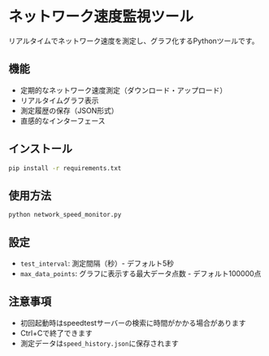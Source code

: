 # ネットワーク速度監視ツール

リアルタイムでネットワーク速度を測定し、グラフ化するPythonツールです。

## 機能

- 定期的なネットワーク速度測定（ダウンロード・アップロード）
- リアルタイムグラフ表示
- 測定履歴の保存（JSON形式）
- 直感的なインターフェース

## インストール

```bash
pip install -r requirements.txt
```

## 使用方法

```bash
python network_speed_monitor.py
```

## 設定

- `test_interval`: 測定間隔（秒）- デフォルト5秒
- `max_data_points`: グラフに表示する最大データ点数 - デフォルト100000点

## 注意事項

- 初回起動時はspeedtestサーバーの検索に時間がかかる場合があります
- Ctrl+Cで終了できます
- 測定データは`speed_history.json`に保存されます
